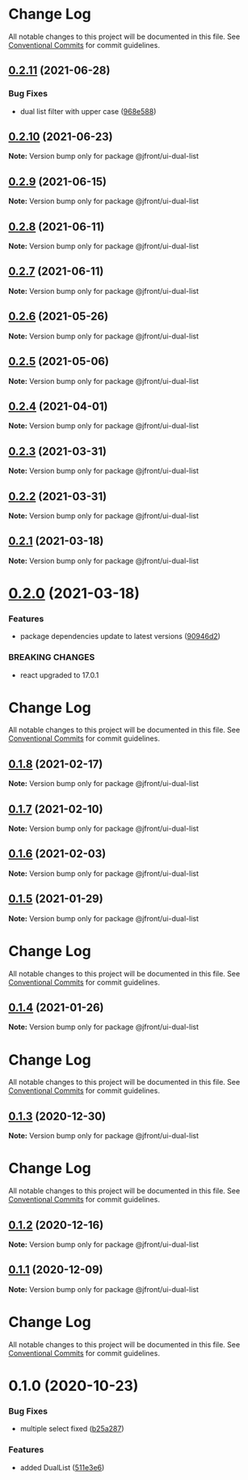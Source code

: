 # Change Log

All notable changes to this project will be documented in this file. See
[Conventional Commits](https://conventionalcommits.org) for commit guidelines.

## [0.2.11](https://github.com/Jepria/jfront-ui/compare/@jfront/ui-dual-list@0.2.10...@jfront/ui-dual-list@0.2.11) (2021-06-28)

### Bug Fixes

- dual list filter with upper case
  ([968e588](https://github.com/Jepria/jfront-ui/commit/968e58847455eb9a47548b14d72a1eea2994511a))

## [0.2.10](https://github.com/Jepria/jfront-ui/compare/@jfront/ui-dual-list@0.2.9...@jfront/ui-dual-list@0.2.10) (2021-06-23)

**Note:** Version bump only for package @jfront/ui-dual-list

## [0.2.9](https://github.com/Jepria/jfront-ui/compare/@jfront/ui-dual-list@0.2.8...@jfront/ui-dual-list@0.2.9) (2021-06-15)

**Note:** Version bump only for package @jfront/ui-dual-list

## [0.2.8](https://github.com/Jepria/jfront-ui/compare/@jfront/ui-dual-list@0.2.7...@jfront/ui-dual-list@0.2.8) (2021-06-11)

**Note:** Version bump only for package @jfront/ui-dual-list

## [0.2.7](https://github.com/Jepria/jfront-ui/compare/@jfront/ui-dual-list@0.2.6...@jfront/ui-dual-list@0.2.7) (2021-06-11)

**Note:** Version bump only for package @jfront/ui-dual-list

## [0.2.6](https://github.com/Jepria/jfront-ui/compare/@jfront/ui-dual-list@0.2.5...@jfront/ui-dual-list@0.2.6) (2021-05-26)

**Note:** Version bump only for package @jfront/ui-dual-list

## [0.2.5](https://github.com/Jepria/jfront-ui/compare/@jfront/ui-dual-list@0.2.4...@jfront/ui-dual-list@0.2.5) (2021-05-06)

**Note:** Version bump only for package @jfront/ui-dual-list

## [0.2.4](https://github.com/Jepria/jfront-ui/compare/@jfront/ui-dual-list@0.2.3...@jfront/ui-dual-list@0.2.4) (2021-04-01)

**Note:** Version bump only for package @jfront/ui-dual-list

## [0.2.3](https://github.com/Jepria/jfront-ui/compare/@jfront/ui-dual-list@0.2.2...@jfront/ui-dual-list@0.2.3) (2021-03-31)

**Note:** Version bump only for package @jfront/ui-dual-list

## [0.2.2](https://github.com/Jepria/jfront-ui/compare/@jfront/ui-dual-list@0.2.1...@jfront/ui-dual-list@0.2.2) (2021-03-31)

**Note:** Version bump only for package @jfront/ui-dual-list

## [0.2.1](https://github.com/Jepria/jfront-ui/compare/@jfront/ui-dual-list@0.2.0...@jfront/ui-dual-list@0.2.1) (2021-03-18)

**Note:** Version bump only for package @jfront/ui-dual-list

# [0.2.0](https://github.com/Jepria/jfront-ui/compare/@jfront/ui-dual-list@0.1.8...@jfront/ui-dual-list@0.2.0) (2021-03-18)

### Features

- package dependencies update to latest versions
  ([90946d2](https://github.com/Jepria/jfront-ui/commit/90946d25fcb08fc77e4b143567963682f8ff3d2b))

### BREAKING CHANGES

- react upgraded to 17.0.1

# Change Log

All notable changes to this project will be documented in this file. See
[Conventional Commits](https://conventionalcommits.org) for commit guidelines.

## [0.1.8](https://github.com/Jepria/jfront-ui/compare/@jfront/ui-dual-list@0.1.7...@jfront/ui-dual-list@0.1.8) (2021-02-17)

**Note:** Version bump only for package @jfront/ui-dual-list

## [0.1.7](https://github.com/Jepria/jfront-ui/compare/@jfront/ui-dual-list@0.1.6...@jfront/ui-dual-list@0.1.7) (2021-02-10)

**Note:** Version bump only for package @jfront/ui-dual-list

## [0.1.6](https://github.com/Jepria/jfront-ui/compare/@jfront/ui-dual-list@0.1.5...@jfront/ui-dual-list@0.1.6) (2021-02-03)

**Note:** Version bump only for package @jfront/ui-dual-list

## [0.1.5](https://github.com/Jepria/jfront-ui/compare/@jfront/ui-dual-list@0.1.4...@jfront/ui-dual-list@0.1.5) (2021-01-29)

**Note:** Version bump only for package @jfront/ui-dual-list

# Change Log

All notable changes to this project will be documented in this file. See
[Conventional Commits](https://conventionalcommits.org) for commit guidelines.

## [0.1.4](https://github.com/Jepria/jfront-ui/compare/@jfront/ui-dual-list@0.1.3...@jfront/ui-dual-list@0.1.4) (2021-01-26)

**Note:** Version bump only for package @jfront/ui-dual-list

# Change Log

All notable changes to this project will be documented in this file. See
[Conventional Commits](https://conventionalcommits.org) for commit guidelines.

## [0.1.3](https://github.com/Jepria/jfront-ui/compare/@jfront/ui-dual-list@0.1.2...@jfront/ui-dual-list@0.1.3) (2020-12-30)

**Note:** Version bump only for package @jfront/ui-dual-list

# Change Log

All notable changes to this project will be documented in this file. See
[Conventional Commits](https://conventionalcommits.org) for commit guidelines.

## [0.1.2](https://github.com/Jepria/jfront-ui/compare/@jfront/ui-dual-list@0.1.1...@jfront/ui-dual-list@0.1.2) (2020-12-16)

**Note:** Version bump only for package @jfront/ui-dual-list

## [0.1.1](https://github.com/Jepria/jfront-ui/compare/@jfront/ui-dual-list@0.1.0...@jfront/ui-dual-list@0.1.1) (2020-12-09)

**Note:** Version bump only for package @jfront/ui-dual-list

# Change Log

All notable changes to this project will be documented in this file. See
[Conventional Commits](https://conventionalcommits.org) for commit guidelines.

# 0.1.0 (2020-10-23)

### Bug Fixes

- multiple select fixed
  ([b25a287](https://github.com/Jepria/jfront-ui/commit/b25a287308b416a3380169c151228fecb750e07f))

### Features

- added DualList
  ([511e3e6](https://github.com/Jepria/jfront-ui/commit/511e3e6bf27e065ff8334d988bf476d2aa4b734d))
